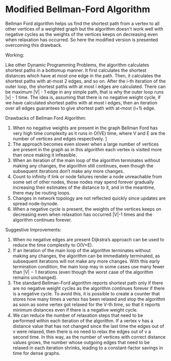 # Modified Bellman-Ford Algorithm
Bellman Ford algorithm helps us find the shortest path from a vertex to all other vertices of a weighted graph but the algorithm doesn't work well with negative cycles as the weights of the vertices keeps on decreasing even when relaxation has occurred. So here the modified version is presented overcoming this drawback.

Working:

Like other Dynamic Programming Problems, the algorithm calculates shortest paths in a bottomup manner. 
It first calculates the shortest distances which have at most one edge in the path.
Then, it calculates the shortest paths with at-most 2 edges, and so on. After the i-th iteration of
the outer loop, the shortest paths with at most i edges are calculated. There can be
maximum |V| - 1 edge in any simple path, that is why the outer loop runs |v| - 1 time. The idea
is, assuming that there is no negative weight cycle, if we have calculated shortest paths with at 
most i edges, then an iteration over all edges guarantees to give shortest path with at-most (i+1)
edge.


Drawbacks of Bellman Ford Algorithm:

1. When no negative weights are present in the graph Bellman Ford has very high time
complexity as it runs in O(VE) time, where V and E are the number of vertices and edges
respectively. ]
2. The approach becomes even slower when a large number of vertices are present in the graph
as in this algorithm each vertex is visited more than once making it infeasible.
3. When an iteration of the main loop of the algorithm terminates without making any changes,
the algorithm still continues, even though the subsequent iterations don’t make any more
changes.
4. Count to infinity if link or node failures render a node unreachable from some set of other
nodes, those nodes may spend forever gradually increasing their estimates of the distance to
it, and in the meantime, there may be routing loops.
5. Changes in network topology are not reflected quickly since updates are spread node-bynode.
6. When a negative cycle is present, the weights of the vertices keeps on decreasing even when
relaxation has occurred |V|-1 times and the algorithm continues forever.


Suggestive Improvements:

1. When no negative edges are present Dijkstra’s approach can be used to reduce the time
complexity to O(V+E).
2. If an iteration of the main loop of the algorithm terminates without making any changes, the
algorithm can be immediately terminated, as subsequent iterations will not make any more
changes. With this early termination condition, the main loop may in some cases use many
fewer than |V| − 1 iterations (even though the worst case of the algorithm remains
unchanged).
3. The standard Bellman-Ford algorithm reports shortest path only if there are no negative
weight cycles as the algorithm continues forever if there is a negative cycle. To avoid this, it
is possible to create a counter that stores how many times a vertex has been relaxed and stop
the algorithm as soon as some vertex got relaxed for the V-th time, so that it reports minimum
distances even if there is a negative weight cycle.
4. We can reduce the number of relaxation steps that need to be performed within each
iteration of the algorithm. If a vertex v has a distance value that has not changed since the
last time the edges out of v were relaxed, then there is no need to relax the edges out of v a
second time. In this way, as the number of vertices with correct distance values grows, the 
number whose outgoing edges that need to be relaxed in each iteration shrinks, leading to a
constant-factor savings in time for dense graphs.
